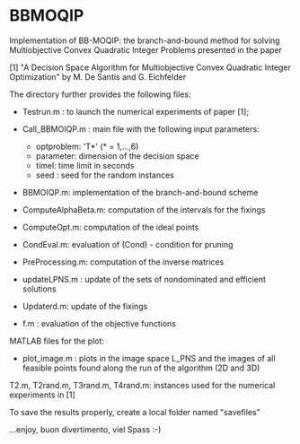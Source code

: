 # BBMOQIP
Implementation of  BB-MOQIP: the branch-and-bound method for solving  Multiobjective Convex Quadratic Integer Problems  presented in the paper 

[1] "A Decision Space Algorithm for Multiobjective Convex Quadratic Integer Optimization"  by M. De Santis and G. Eichfelder


The directory  further provides the following files:


- Testrun.m : to launch the numerical experiments of paper [1];

- Call_BBMOIQP.m : main file with  the following input parameters:
  * optproblem: 'T*' (* = 1,...,6)
  * parameter: dimension of the decision space
  * timel: time limit in seconds
  * seed : seed for the random instances

- BBMOIQP.m: implementation of the branch-and-bound scheme

- ComputeAlphaBeta.m: computation of the intervals for the fixings
 		      
- ComputeOpt.m: computation of the ideal points

- CondEval.m: evaluation of (Cond) - condition for pruning

- PreProcessing.m: computation of the inverse matrices 

- updateLPNS.m : update of the sets of nondominated and efficient solutions

- Updaterd.m: update of the fixings

- f.m : evaluation of the objective functions
 
MATLAB files for the plot:
- plot_image.m : plots in the image space L_PNS and the images of all feasible 
		points found along the run of the algorithm (2D and 3D)

 T2.m, T2rand.m, T3rand.m, T4rand.m: instances used for the numerical 
 				     experiments in [1]
				     
To save the results properly, create a local folder named "savefiles"


...enjoy, buon divertimento, viel Spass :-)

